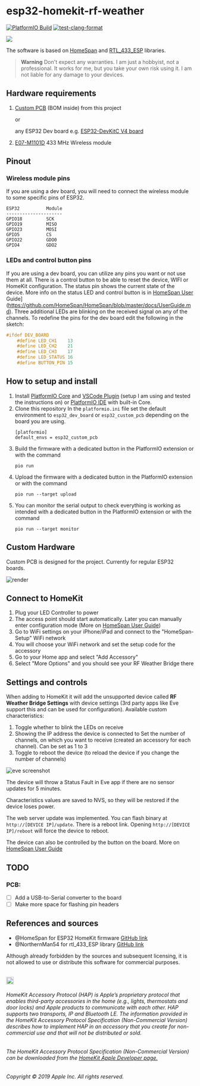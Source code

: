 # esp32-homekit-rf-weather

[![PlatformIO Build](https://github.com/oleksiikutuzov/esp32-homekit-rf-weather/actions/workflows/build.yml/badge.svg?branch=main)](https://github.com/oleksiikutuzov/esp32-homekit-rf-weather/actions/workflows/build.yml)   [![test-clang-format](https://github.com/oleksiikutuzov/esp32-homekit-rf-weather/actions/workflows/lint.yml/badge.svg?branch=main)](https://github.com/oleksiikutuzov/esp32-homekit-rf-weather/actions/workflows/lint.yml)

![](images/assembly.png)

The software is based on [HomeSpan](https://github.com/HomeSpan/HomeSpan) and [RTL_433_ESP](https://github.com/NorthernMan54/rtl_433_ESP) libraries.

> **Warning**
> Don't expect any warranties. I am just a hobbyist, not a professional. It works for me, but you take your own risk using it. I am not liable for any damage to your devices.

## Hardware requirements

1. [Custom PCB](https://github.com/oleksiikutuzov/esp32-homekit-rf-weather/tree/main/PCB) (BOM inside) from this project 
   
   or 
   
   any ESP32 Dev board e.g. [ESP32-DevKitC V4 board](https://docs.espressif.com/projects/esp-idf/en/latest/esp32/hw-reference/esp32/get-started-devkitc.html)
2. [E07-M1101D](https://manuals.plus/ebyte/e07-m1101d-sma-cc1101-433mhz-dip-wireless-module-manual#axzz7j0rVAbnv) 433 MHz Wireless module 

## Pinout

### Wireless module pins

If you are using a dev board, you will need to connect the wireless module to some specific pins of ESP32.

```
ESP32          Module
---------------------
GPIO18         SCK
GPIO19         MISO
GPIO23         MOSI
GPIO5          CS
GPIO22         GDO0
GPIO4          GDO2
```

### LEDs and control button pins

If you are using a dev board, you can utilize any pins you want or not use them at all. There is a control button to be able to reset the device, WIFI or HomeKit configuration. The status pin shows the current state of the device. More info on the status LED and control button is in [HomeSpan User](https://github.com/HomeSpan/HomeSpan/blob/master/docs/UserGuide.md) Guide](https://github.com/HomeSpan/HomeSpan/blob/master/docs/UserGuide.md). Three additional LEDs are blinking on the received signal on any of the channels. To redefine the pins for the dev board edit the following in the sketch:
```C++
#ifdef DEV_BOARD
	#define LED_CH1    13
	#define LED_CH2    21
	#define LED_CH3    17
	#define LED_STATUS 16
	#define BUTTON_PIN 15
```


## How to setup and install

1. Install [PlatformIO Core](https://platformio.org/install/cli) and [VSCode Plugin](https://docs.platformio.org/page/ide/vscode.html) (setup I am using and tested the instructions on) or [PlatformIO IDE](https://platformio.org/install/ide) with built-in Core.
2. Clone this repository
In the `platformio.ini` file set the default environment to `esp32_dev_board` or `esp32_custom_pcb` depending on the board you are using.
   ```
   [platformio]
   default_envs = esp32_custom_pcb
   ```
4. Build the firmware with a dedicated button in the PlatformIO extension or with the command 
   ```
   pio run
   ```
5. Upload the firmware with a dedicated button in the PlatformIO extension or with the command 
   ```
   pio run --target upload
   ```
6. You can monitor the serial output to check everything is working as intended with a dedicated button in the PlatformIO extension or with the command
   ```
   pio run --target monitor
   ```

## Custom Hardware

Custom PCB is designed for the project. Currently for regular ESP32 boards.

![render](./images/pcb.png)

## Connect to HomeKit

1. Plug your LED Controller to power
2. The access point should start automatically. Later you can manually enter configuration mode (More on [HomeSpan User Guide](https://github.com/HomeSpan/HomeSpan/blob/master/docs/UserGuide.md))
3. Go to WiFi settings on your iPhone/iPad and connect to the "HomeSpan-Setup" WiFi network
4. You will choose your WiFi network and set the setup code for the accessory
5. Go to your Home app and select "Add Accessory"
6. Select "More Options" and you should see your RF Weather Bridge there
## Settings and controls

When adding to HomeKit it will add the unsupported device called **RF Weather Bridge Settings** with device settings (3rd party apps like Eve support this and can be used for configuration). Available custom characteristics:
1. Toggle whether to blink the LEDs on receive
2. Showing the IP address the device is connected to
Set the number of channels, on which you want to receive (created an accessory for each channel). Can be set as 1 to 3
4. Toggle to reboot the device (to reload the device if you change the number of channels)

![eve screenshot](./images/eve-screenshot.png)

The device will throw a Status Fault in Eve app if there are no sensor updates for 5 minutes. 

Characteristics values are saved to NVS, so they will be restored if the device loses power. 

The web server update was implemented. You can flash binary at `http://[DEVICE IP]/update`.
There is a reboot link. Opening `http://[DEVICE IP]/reboot` will force the device to reboot. 

The device can also be controlled by the button on the board. More on [HomeSpan User Guide](https://github.com/HomeSpan/HomeSpan/blob/master/docs/UserGuide.md)

## TODO
### PCB:
- [ ] Add a USB-to-Serial converter to the board
- [ ] Make more space for flashing pin headers

## References and sources

- @HomeSpan for ESP32 HomeKit firmware [GitHub link](https://github.com/HomeSpan/HomeSpan)
- @NorthernMan54 for rtl_433_ESP library [GitHub link](https://github.com/NorthernMan54/rtl_433_ESP)

Although already forbidden by the sources and subsequent licensing, it is not allowed to use or distribute this software for commercial purposes.<br/><br/>

<img src="https://freepngimg.com/thumb/apple_logo/25366-7-apple-logo-file.png" width="20"/> 

###### HomeKit Accessory Protocol (HAP) is Apple’s proprietary protocol that enables third-party accessories in the home (e.g., lights, thermostats and door locks) and Apple products to communicate with each other. HAP supports two transports, IP and Bluetooth LE. The information provided in the HomeKit Accessory Protocol Specification (Non-Commercial Version) describes how to implement HAP in an accessory that you create for non-commercial use and that will not be distributed or sold.

###### The HomeKit Accessory Protocol Specification (Non-Commercial Version) can be downloaded from the [HomeKit Apple Developer page.](https://developer.apple.com/homekit/)

###### Copyright © 2019 Apple Inc. All rights reserved.